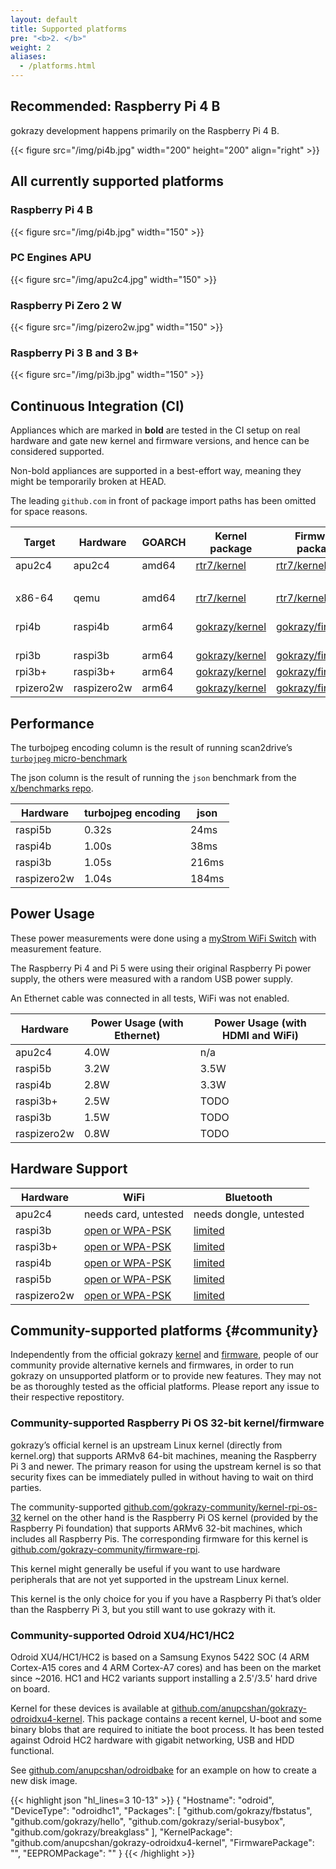 ```yaml
---
layout: default
title: Supported platforms
pre: "<b>2. </b>"
weight: 2
aliases:
  - /platforms.html
---
```


## Recommended: Raspberry Pi 4 B

gokrazy development happens primarily on the Raspberry Pi 4 B.

{{< figure src="/img/pi4b.jpg" width="200" height="200" align="right" >}}

<!--<img src="/img/pi4b.jpg" width="200" align="right">-->

## All currently supported platforms

### Raspberry Pi 4 B

{{< figure src="/img/pi4b.jpg" width="150" >}}

### PC Engines APU

{{< figure src="/img/apu2c4.jpg" width="150" >}}

### Raspberry Pi Zero 2 W

{{< figure src="/img/pizero2w.jpg" width="150" >}}

### Raspberry Pi 3 B and 3 B+

{{< figure src="/img/pi3b.jpg" width="150" >}}

## Continuous Integration (CI)

Appliances which are marked in <strong>bold</strong> are tested in the CI
setup on real hardware and gate new kernel and firmware versions, and hence
can be considered supported.

Non-bold appliances are supported in a best-effort way, meaning they might be
temporarily broken at HEAD.

The leading <code>github.com</code> in front of package import paths has been omitted for space reasons.

| Target    | Hardware    | GOARCH | Kernel package   | Firmware package   | Appliances                                                                    |
| --------- | ----------- | ------ | ---------------- | ------------------ | ----------------------------------------------------------------------------- |
| apu2c4    | apu2c4      | amd64  | [rtr7/kernel]    | [rtr7/kernel]      | **[gokrazy/bakery/cmd/bake]**                                                 |
|           |             |        |                  |                    | [rtr7/router7]                                                                |
| x86-64    | qemu        | amd64  | [rtr7/kernel]    | [rtr7/kernel]      | **[gokrazy/bakery/cmd/bake]**                                                 |
| rpi4b     | raspi4b     | arm64  | [gokrazy/kernel] | [gokrazy/firmware] | **[gokrazy/bakery/cmd/bake]**<br>[stapelberg/hmgo]<br>[stapelberg/scan2drive] |
| rpi3b     | raspi3b     | arm64  | [gokrazy/kernel] | [gokrazy/firmware] | **[gokrazy/bakery/cmd/bake]**                                                 |
| rpi3b+    | raspi3b+    | arm64  | [gokrazy/kernel] | [gokrazy/firmware] | **[gokrazy/bakery/cmd/bake]**                                                 |
| rpizero2w | raspizero2w | arm64  | [gokrazy/kernel] | [gokrazy/firmware] | **[gokrazy/bakery/cmd/bake]**                                                 |

[rtr7/kernel]: https://github.com/rtr7/kernel
[gokrazy/bakery/cmd/bake]: https://github.com/gokrazy/bakery
[rtr7/router7]: https://github.com/rtr7/router7
[gokrazy/kernel]: https://github.com/gokrazy/kernel
[gokrazy/firmware]: https://github.com/gokrazy/firmware
[stapelberg/hmgo]: https://github.com/stapelberg/hmgo
[stapelberg/scan2drive]: https://github.com/stapelberg/scan2drive

## Performance

The turbojpeg encoding column is the result of running scan2drive’s [`turbojpeg`
micro-benchmark](https://github.com/stapelberg/scan2drive/blob/9856bfff7118111062998dc5034b9f7e4709101b/internal/turbojpeg/bench_test.go)

The json column is the result of running the `json` benchmark from the
[x/benchmarks repo](https://pkg.go.dev/golang.org/x/benchmarks).

| Hardware    | turbojpeg encoding | json   |
| ----------- | ------------------ | ------ |
| raspi5b     | 0.32s              | 24ms   |
| raspi4b     | 1.00s              | 38ms   |
| raspi3b     | 1.05s              | 216ms  |
| raspizero2w | 1.04s              | 184ms  |

## Power Usage

These power measurements were done using a [myStrom WiFi
Switch](https://mystrom.ch/de/wifi-switch/) with measurement feature.

The Raspberry Pi 4 and Pi 5 were using their original Raspberry Pi power supply,
the others were measured with a random USB power supply.

An Ethernet cable was connected in all tests, WiFi was not enabled.

| Hardware    | Power Usage (with Ethernet) | Power Usage (with HDMI and WiFi) |
| ----------- | -----------                 | -----------------------          |
| apu2c4      | 4.0W                        | n/a                              |
| raspi5b     | 3.2W                        | 3.5W                             |
| raspi4b     | 2.8W                        | 3.3W                             |
| raspi3b+    | 2.5W                        | TODO                             |
| raspi3b     | 1.5W                        | TODO                             |
| raspizero2w | 0.8W                        | TODO                             |

## Hardware Support

| Hardware    | WiFi                 | Bluetooth              |
| ----------- | -------------------- | ---------------------- |
| apu2c4      | needs card, untested | needs dongle, untested |
| raspi3b     | [open or WPA-PSK]    | [limited]              |
| raspi3b+    | [open or WPA-PSK]    | [limited]              |
| raspi4b     | [open or WPA-PSK]    | [limited]              |
| raspi5b     | [open or WPA-PSK]    | [limited]              |
| raspizero2w | [open or WPA-PSK]    | [limited]              |

[open or WPA-PSK]: /userguide/wifi/
[open only!]: /userguide/wifi/
[limited]: /userguide/bluetooth/

## Community-supported platforms {#community}

Independently from the official gokrazy
[kernel](https://github.com/gokrazy/kernel) and
[firmware](https://github.com/gokrazy/firmware), people of our community provide
alternative kernels and firmwares, in order to run gokrazy on unsupported
platform or to provide new features. They may not be as thoroughly tested as the
official platforms. Please report any issue to their respective repostitory.

### Community-supported Raspberry Pi OS 32-bit kernel/firmware

gokrazy’s official kernel is an upstream Linux kernel (directly from kernel.org)
that supports ARMv8 64-bit machines, meaning the Raspberry Pi 3 and newer. The
primary reason for using the upstream kernel is so that security fixes can be
immediately pulled in without having to wait on third parties.

The community-supported [github.com/gokrazy-community/kernel-rpi-os-32] kernel
on the other hand is the Raspberry Pi OS kernel (provided by the Raspberry Pi
foundation) that supports ARMv6 32-bit machines, which includes all Raspberry
Pis. The corresponding firmware for this kernel is
[github.com/gokrazy-community/firmware-rpi].

This kernel might generally be useful if you want to use hardware peripherals
that are not yet supported in the upstream Linux kernel.

This kernel is the only choice for you if you have a Raspberry Pi that’s older
than the Raspberry Pi 3, but you still want to use gokrazy with it.

### Community-supported Odroid XU4/HC1/HC2

Odroid XU4/HC1/HC2 is based on a Samsung Exynos 5422 SOC (4 ARM Cortex-A15
cores and 4 ARM Cortex-A7 cores) and has been on the market since ~2016. HC1
and HC2 variants support installing a 2.5'/3.5' hard drive on board.

Kernel for these devices is available at [github.com/anupcshan/gokrazy-odroidxu4-kernel].
This package contains a recent kernel, U-boot and some binary blobs that are
required to initiate the boot process. It has been tested against Odroid HC2
hardware with gigabit networking, USB and HDD functional.

See [github.com/anupcshan/odroidbake] for an example on how to create a
new disk image.

{{< highlight json "hl_lines=3 10-13" >}}
{
    "Hostname": "odroid",
    "DeviceType": "odroidhc1",
    "Packages": [
        "github.com/gokrazy/fbstatus",
        "github.com/gokrazy/hello",
        "github.com/gokrazy/serial-busybox",
        "github.com/gokrazy/breakglass"
    ],
    "KernelPackage": "github.com/anupcshan/gokrazy-odroidxu4-kernel",
    "FirmwarePackage": "",
    "EEPROMPackage": ""
}
{{< /highlight >}}

[github.com/gokrazy-community/kernel-rpi-os-32]: https://github.com/gokrazy-community/kernel-rpi-os-32
[github.com/gokrazy-community/firmware-rpi]: https://github.com/gokrazy-community/firmware-rpi
[github.com/anupcshan/gokrazy-odroidxu4-kernel]: https://github.com/anupcshan/gokrazy-odroidxu4-kernel
[github.com/anupcshan/odroidbake]: https://github.com/anupcshan/odroidbake
